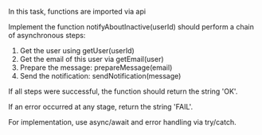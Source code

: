 In this task, functions are imported via api

Implement the function notifyAboutInactive(userId) should perform a chain of asynchronous steps:

1. Get the user using getUser(userId)
2. Get the email of this user via getEmail(user)
3. Prepare the message: prepareMessage(email)
4. Send the notification: sendNotification(message)

If all steps were successful, the function should return the string 'OK'.

If an error occurred at any stage, return the string 'FAIL'.

For implementation, use async/await and error handling via try/catch.
